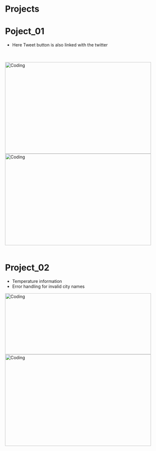 # Projects

# Poject_01
- Here Tweet button is also linked with the twitter
<br>
<br>
<div >
  <img alt="Coding" width="480" height= "300" src="https://github.com/Shubh-ujala/Projects/assets/166637739/51e80187-6c6e-459b-bd5e-2d7fbcc92d06">
  <img alt="Coding" width="480" height= "300" src="https://github.com/Shubh-ujala/Projects/assets/166637739/e1de8514-7f01-44cb-b49f-f11080fe085a">
</div>

<br>


<!-- ![Screenshot 2024-06-27 194423](https://github.com/Shubh-ujala/Projects/assets/166637739/e1de8514-7f01-44cb-b49f-f11080fe085a) -->
# Project_02

- Temperature information
- Error handling for invalid city names
<div>
  <img alt="Coding" width="480" height= "200" src="https://github.com/Shubh-ujala/Projects/assets/166637739/fe4371a8-46f4-4e78-bb17-24ca0828acfe">
<img alt="Coding" width="480" height= "300" src="https://github.com/Shubh-ujala/Projects/assets/166637739/b988bc1a-f316-4e0b-8958-5aa9c769f2fe">
</div>










